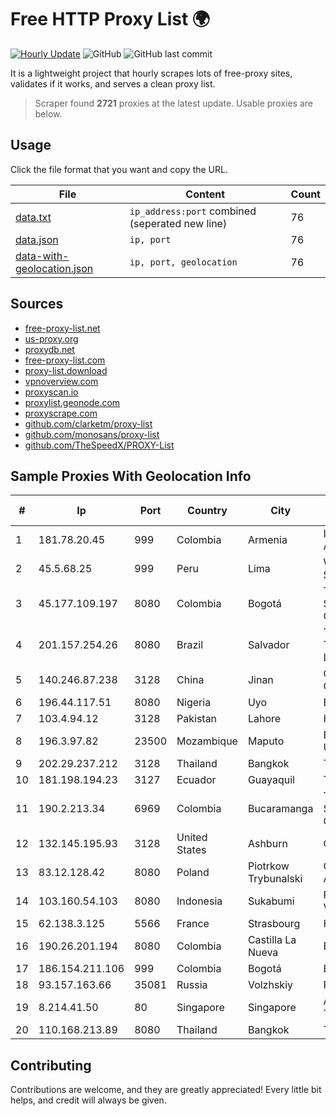 
# Free HTTP Proxy List 🌍

[![Hourly Update](https://github.com/mertguvencli/http-proxy-list/actions/workflows/main.yml/badge.svg?branch=main)](https://github.com/mertguvencli/http-proxy-list/actions/workflows/main.yml)
![GitHub](https://img.shields.io/github/license/mertguvencli/http-proxy-list)
![GitHub last commit](https://img.shields.io/github/last-commit/mertguvencli/http-proxy-list)

It is a lightweight project that hourly scrapes lots of free-proxy sites, validates if it works, and serves a clean proxy list.


> Scraper found **2721** proxies at the latest update. Usable proxies are below.

## Usage

Click the file format that you want and copy the URL.


|File|Content|Count|
|----|-------|-----|
|[data.txt](https://raw.githubusercontent.com/mertguvencli/http-proxy-list/main/proxy-list/data.txt)|`ip_address:port` combined (seperated new line)|76|
|[data.json](https://raw.githubusercontent.com/mertguvencli/http-proxy-list/main/proxy-list/data.json)|`ip, port`|76|
|[data-with-geolocation.json](https://raw.githubusercontent.com/mertguvencli/http-proxy-list/main/proxy-list/data-with-geolocation.json)|`ip, port, geolocation`|76|

## Sources

* [free-proxy-list.net](https://free-proxy-list.net)
* [us-proxy.org](https://www.us-proxy.org)
* [proxydb.net](http://proxydb.net)
* [free-proxy-list.com](https://free-proxy-list.com/?page=&port=&type%5B%5D=http&type%5B%5D=https&up_time=0&search=Search)
* [proxy-list.download](https://www.proxy-list.download/HTTP)
* [vpnoverview.com](https://vpnoverview.com/privacy/anonymous-browsing/free-proxy-servers)
* [proxyscan.io](https://www.proxyscan.io)
* [proxylist.geonode.com](https://proxylist.geonode.com/api/proxy-list?limit=300&page=1&sort_by=lastChecked&sort_type=desc&protocols=http,https)
* [proxyscrape.com](https://api.proxyscrape.com/v2/?request=displayproxies&protocol=http&timeout=10000&country=all&ssl=all&anonymity=all)
* [github.com/clarketm/proxy-list](https://raw.githubusercontent.com/clarketm/proxy-list/master/proxy-list-raw.txt)
* [github.com/monosans/proxy-list](https://raw.githubusercontent.com/monosans/proxy-list/main/proxies/http.txt)
* [github.com/TheSpeedX/PROXY-List](https://raw.githubusercontent.com/TheSpeedX/PROXY-List/master/http.txt)


## Sample Proxies With Geolocation Info

|#|Ip|Port|Country|City|Internet Service Provider|
|-|--|----|-------|----|-------------------------|
|1|181.78.20.45|999|Colombia|Armenia|IFX Networks Argentina S.R.L|
|2|45.5.68.25|999|Peru|Lima|Wi-net Telecom S.A.C.|
|3|45.177.109.197|8080|Colombia|Bogotá|TV AZTECA SUCURSAL COLOMBIA|
|4|201.157.254.26|8080|Brazil|Salvador|TASCOM TELECOMUNICAÔÔES LTDA|
|5|140.246.87.238|3128|China|Jinan|Cloud Computing Corporation|
|6|196.44.117.51|8080|Nigeria|Uyo|Ecoband Ltd|
|7|103.4.94.12|3128|Pakistan|Lahore|HEC|
|8|196.3.97.82|23500|Mozambique|Maputo|Eduardo Mondlane University|
|9|202.29.237.212|3128|Thailand|Bangkok|THAINET|
|10|181.198.194.23|3127|Ecuador|Guayaquil|Telconet S.A|
|11|190.2.213.34|6969|Colombia|Bucaramanga|TV AZTECA SUCURSAL COLOMBIA|
|12|132.145.195.93|3128|United States|Ashburn|Oracle Corporation|
|13|83.12.128.42|8080|Poland|Piotrkow Trybunalski|Orange Polska Spolka Akcyjna|
|14|103.160.54.103|8080|Indonesia|Sukabumi|PT Sukabumi Sinar Vision|
|15|62.138.3.125|5566|France|Strasbourg|Host Europe GmbH|
|16|190.26.201.194|8080|Colombia|Castilla La Nueva|ETB - Colombia|
|17|186.154.211.106|999|Colombia|Bogotá|ETB - Colombia|
|18|93.157.163.66|35081|Russia|Volzhskiy|Powernet Ltd|
|19|8.214.41.50|80|Singapore|Singapore|Alibaba (US) Technology Co., Ltd.|
|20|110.168.213.89|8080|Thailand|Bangkok|TRUENET|



## Contributing

Contributions are welcome, and they are greatly appreciated! Every
little bit helps, and credit will always be given.

